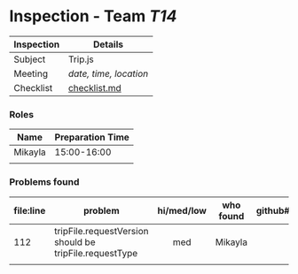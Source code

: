 # Inspection - Team *T14* 
 
| Inspection | Details |
| ----- | ----- |
| Subject | Trip.js |
| Meeting | *date, time, location* |
| Checklist | [checklist.md](https://github.com/csucs314f20/t14/blob/master/reports/checklist.md) |

### Roles

| Name | Preparation Time |
| ---- | ---- |
| Mikayla | 15:00-16:00 |
|  |  |

### Problems found

| file:line | problem | hi/med/low | who found | github#  |
| --- | --- | :---: | :---: | --- |
| 112 | tripFile.requestVersion should be tripFile.requestType | med | Mikayla | |
|  | | | | |
